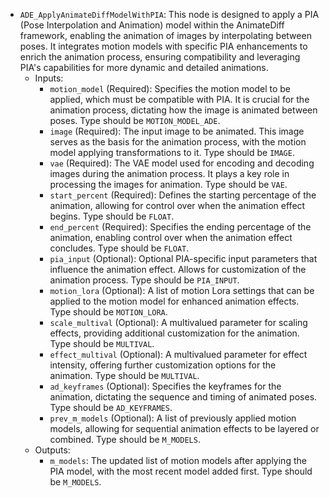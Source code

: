 - `ADE_ApplyAnimateDiffModelWithPIA`: This node is designed to apply a PIA (Pose Interpolation and Animation) model within the AnimateDiff framework, enabling the animation of images by interpolating between poses. It integrates motion models with specific PIA enhancements to enrich the animation process, ensuring compatibility and leveraging PIA's capabilities for more dynamic and detailed animations.
    - Inputs:
        - `motion_model` (Required): Specifies the motion model to be applied, which must be compatible with PIA. It is crucial for the animation process, dictating how the image is animated between poses. Type should be `MOTION_MODEL_ADE`.
        - `image` (Required): The input image to be animated. This image serves as the basis for the animation process, with the motion model applying transformations to it. Type should be `IMAGE`.
        - `vae` (Required): The VAE model used for encoding and decoding images during the animation process. It plays a key role in processing the images for animation. Type should be `VAE`.
        - `start_percent` (Required): Defines the starting percentage of the animation, allowing for control over when the animation effect begins. Type should be `FLOAT`.
        - `end_percent` (Required): Specifies the ending percentage of the animation, enabling control over when the animation effect concludes. Type should be `FLOAT`.
        - `pia_input` (Optional): Optional PIA-specific input parameters that influence the animation effect. Allows for customization of the animation process. Type should be `PIA_INPUT`.
        - `motion_lora` (Optional): A list of motion Lora settings that can be applied to the motion model for enhanced animation effects. Type should be `MOTION_LORA`.
        - `scale_multival` (Optional): A multivalued parameter for scaling effects, providing additional customization for the animation. Type should be `MULTIVAL`.
        - `effect_multival` (Optional): A multivalued parameter for effect intensity, offering further customization options for the animation. Type should be `MULTIVAL`.
        - `ad_keyframes` (Optional): Specifies the keyframes for the animation, dictating the sequence and timing of animated poses. Type should be `AD_KEYFRAMES`.
        - `prev_m_models` (Optional): A list of previously applied motion models, allowing for sequential animation effects to be layered or combined. Type should be `M_MODELS`.
    - Outputs:
        - `m_models`: The updated list of motion models after applying the PIA model, with the most recent model added first. Type should be `M_MODELS`.
